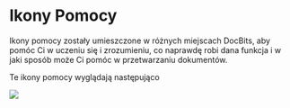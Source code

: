 # Ikony Pomocy

Ikony pomocy zostały umieszczone w różnych miejscach DocBits, aby pomóc Ci w uczeniu się i zrozumieniu, co naprawdę robi dana funkcja i w jaki sposób może Ci pomóc w przetwarzaniu dokumentów.

Te ikony pomocy wyglądają następująco

![](https://lh7-us.googleusercontent.com/9cj2CVAPV9xXYvofDFH0ZzMHDF3SEF4oEZ0K3gOAh2TYl1pJN5FpFjZzwbTZpAtAOZF7KV753-VPUPxW0dVKbPJ8zfGzwNBNvvoUy5Hl5UrXkrfi2EMrXQxOTdx5gafAC3Rwg7MsCUdkSOebB9b7Ctw)
